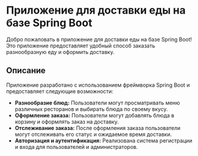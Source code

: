 # Приложение для доставки еды на базе Spring Boot

Добро пожаловать в приложение для доставки еды на базе Spring Boot! Это приложение предоставляет удобный способ заказать разнообразную еду и оформить доставку.

## Описание

Приложение разработано с использованием фреймворка Spring Boot и предоставляет следующие возможности:

- **Разнообразие блюд:** Пользователи могут просматривать меню различных ресторанов и выбирать блюда по своему вкусу.
- **Оформление заказа:** Пользователи могут добавлять блюда в корзину и оформлять заказ на доставку.
- **Отслеживание заказа:** После оформления заказа пользователи могут отслеживать его статус и ожидаемое время доставки.
- **Авторизация и аутентификация:** Реализована система регистрации и входа для пользователей и администраторов.
